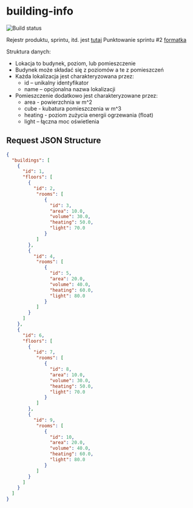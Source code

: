 # building-info

![Build status](https://travis-ci.org/Dominos1234/building-info.svg?branch=develop)

Rejestr produktu, sprintu, itd. jest [tutaj](https://docs.google.com/spreadsheets/d/1aDTQCKbAcoE8keDuq2KcZH5aJ1E5YINCDQJ0HzN18_k/edit?usp=sharing)
Punktowanie sprintu #2 [formatka](https://docs.google.com/spreadsheets/d/1SjnSpxvapOiACIVtu05h164Pw2II1XiufaiFosTgg2w/edit?usp=sharing)

Struktura danych:
* Lokacja to budynek, poziom, lub pomieszczenie
* Budynek może składać się z poziomów a te z pomieszczeń
* Każda lokalizacja jest charakteryzowana przez:
   * id – unikalny identyfikator
   * name – opcjonalna nazwa lokalizacji
* Pomieszczenie dodatkowo jest charakteryzowane przez:
   * area - powierzchnia w m^2
   * cube - kubatura pomieszczenia w m^3
   * heating - poziom zużycia energii ogrzewania (float)
   * light – łączna moc oświetlenia

## Request JSON Structure

```json
{
  "buildings": [
    {
      "id": 1,
      "floors": [
        {
          "id": 2,
           "rooms": [
              {
                "id": 3,
                "area": 10.0,
                "volume": 30.0,
                "heating": 50.0,
                "light": 70.0
              }
           ]
        },
        {
          "id": 4,
           "rooms": [
              {
                "id": 5,
                "area": 20.0,
                "volume": 40.0,
                "heating": 60.0,
                "light": 80.0
              }
           ]
        }
      ]
    },
    {
      "id": 6,
      "floors": [
        {
          "id": 7,
           "rooms": [
              {
                "id": 8,
                "area": 10.0,
                "volume": 30.0,
                "heating": 50.0,
                "light": 70.0
              }
           ]
        },
        {
          "id": 9,
           "rooms": [
              {
                "id": 10,
                "area": 20.0,
                "volume": 40.0,
                "heating": 60.0,
                "light": 80.0
              }
           ]
        }
      ]
    }
  ]
}
```
